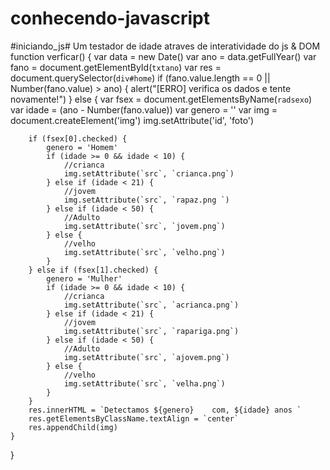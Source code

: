 # conhecendo-javascript
#iniciando_js# Um testador de idade atraves de interatividade do js & DOM
function verficar() {
    var data = new Date()
    var ano = data.getFullYear()
    var fano = document.getElementById(`txtano`)
    var res = document.querySelector(`div#home`)
    if (fano.value.length == 0 || Number(fano.value) > ano) {
        alert("[ERRO] verifica os dados e tente novamente!")
    } else {
        var fsex = document.getElementsByName(`radsexo`)
        var idade = (ano - Number(fano.value))
        var genero = ''
        var img = document.createElement('img')
        img.setAttribute('id', 'foto')

        if (fsex[0].checked) {
            genero = 'Homem'
            if (idade >= 0 && idade < 10) {
                //crianca
                img.setAttribute(`src`, `crianca.png`)
            } else if (idade < 21) {
                //jovem
                img.setAttribute(`src`, `rapaz.png `)
            } else if (idade < 50) {
                //Adulto
                img.setAttribute(`src`, `jovem.png`)
            } else {
                //velho
                img.setAttribute(`src`, `velho.png`)
            }
        } else if (fsex[1].checked) {
            genero = 'Mulher'
            if (idade >= 0 && idade < 10) {
                //crianca
                img.setAttribute(`src`, `acrianca.png`)
            } else if (idade < 21) {
                //jovem
                img.setAttribute(`src`, `rapariga.png`)
            } else if (idade < 50) {
                //Adulto
                img.setAttribute(`src`, `ajovem.png`)
            } else {
                //velho
                img.setAttribute(`src`, `velha.png`)
            }
        }
        res.innerHTML = `Detectamos ${genero}    com, ${idade} anos `
        res.getElementsByClassName.textAlign = `center`
        res.appendChild(img)
    }
}
